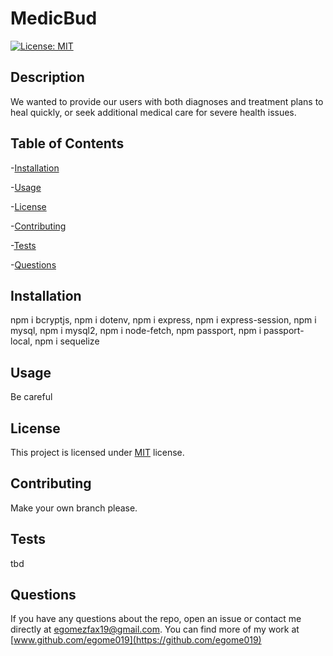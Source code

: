 # MedicBud

  [![License: MIT](https://img.shields.io/badge/License-MIT-orange.svg)](https://opensource.org/licenses/MIT)

  ## Description

  We wanted to provide our users with both diagnoses and treatment plans to heal quickly, or seek additional medical care for severe health issues.

  ## Table of Contents

  -[Installation](#installation)

  -[Usage](#Usage)

  -[License](#license)

  -[Contributing](#contributing)

  -[Tests](#tests)

  -[Questions](#questions)

  ## Installation

  npm i bcryptjs, npm i dotenv, npm i express, npm i express-session, npm i mysql, npm i mysql2, npm i node-fetch, npm passport, npm i passport-local, npm i sequelize

  ## Usage

  Be careful

  ## License

  This project is licensed under [MIT](https://opensource.org/licenses/MIT) license.

  ## Contributing

  Make your own branch please.

  ## Tests

  tbd

  ## Questions

  If you have any questions about the repo, open an issue or contact me directly at egomezfax19@gmail.com. You can find more of my work at [www.github.com/egome019](https://github.com/egome019)

  